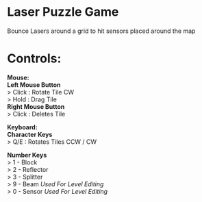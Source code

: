 # Laser Puzzle Game
Bounce Lasers around a grid to hit sensors placed around the map

# Controls:  
__Mouse:__  
  **Left Mouse Button**  
    > Click : Rotate Tile CW  
    > Hold  : Drag Tile  
  **Right Mouse Button**  
    > Click : Deletes Tile  
    
__Keyboard:__  
  **Character Keys** \
    > Q/E : Rotates Tiles CCW / CW  

  **Number Keys**  
    > 1 - Block  
    > 2 - Reflector  
    > 3 - Splitter  
    > 9 - Beam   *Used For Level Editing*  
    > 0 - Sensor *Used For Level Editing*  

